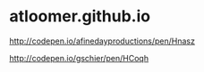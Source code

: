 # atloomer.github.io

<!--Used to help with checkbox Navigation (Mobile)-->
http://codepen.io/afinedayproductions/pen/Hnasz

<!--Used to help with portfolio lightbox -->
http://codepen.io/gschier/pen/HCoqh

